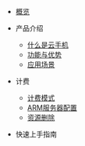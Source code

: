 * [概览](/uphone/README.md)
* 产品介绍   <!-- 以下是参考的目录模版，旨在建议产品文档应该包含的内容模块。实际章节划分可根据实际内容进行调整 -->
   * [什么是云手机](/uphone/_whatUphone.md)
   * [功能与优势](/uphone/_function.md)
   * [应用场景](/uphone/_application.md)

* 计费
   * [计费模式](/ucgs/price#计费模式)
   * [ARM服务器配置](/ucgs/price#AMR服务器配置)
   * [资源删除](/ucgs/price#资源删除)


* 快速上手指南
   
